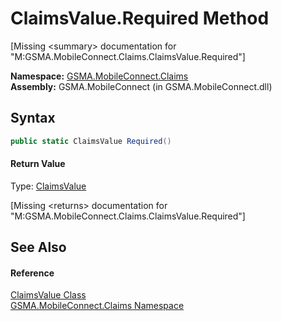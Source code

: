 ClaimsValue.Required Method
===========================

[Missing &lt;summary> documentation for "M:GSMA.MobileConnect.Claims.ClaimsValue.Required"]


**Namespace:** [GSMA.MobileConnect.Claims][1]  
**Assembly:** GSMA.MobileConnect (in GSMA.MobileConnect.dll)

Syntax
------

```csharp
public static ClaimsValue Required()
```

#### Return Value
Type: [ClaimsValue][2]  

[Missing &lt;returns> documentation for "M:GSMA.MobileConnect.Claims.ClaimsValue.Required"]


See Also
--------

#### Reference
[ClaimsValue Class][2]  
[GSMA.MobileConnect.Claims Namespace][1]  

[1]: ../README.md
[2]: README.md
[3]: ../../_icons/Help.png